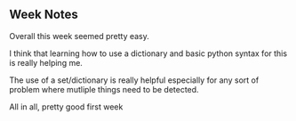 ## Week Notes

Overall this week seemed pretty easy. 

I think that learning how to use a dictionary and basic python syntax for this is really helping me. 

The use of a set/dictionary is really helpful especially for any sort of problem where mutliple things need to be detected. 

All in all, pretty good first week